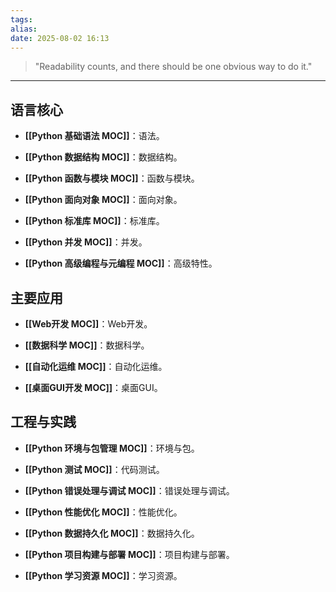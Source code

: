 ```yaml
---
tags: 
alias: 
date: 2025-08-02 16:13
---
```


>"Readability counts, and there should be one obvious way to do it."

---

## 语言核心

- **[[Python 基础语法 MOC]]**：语法。
    
- **[[Python 数据结构 MOC]]**：数据结构。
    
- **[[Python 函数与模块 MOC]]**：函数与模块。
    
- **[[Python 面向对象 MOC]]**：面向对象。
    
- **[[Python 标准库 MOC]]**：标准库。
    
- **[[Python 并发 MOC]]**：并发。
    
- **[[Python 高级编程与元编程 MOC]]**：高级特性。
    

## 主要应用

- **[[Web开发 MOC]]**：Web开发。
    
- **[[数据科学 MOC]]**：数据科学。
    
- **[[自动化运维 MOC]]**：自动化运维。
    
- **[[桌面GUI开发 MOC]]**：桌面GUI。
    

## 工程与实践

- **[[Python 环境与包管理 MOC]]**：环境与包。
    
- **[[Python 测试 MOC]]**：代码测试。
    
- **[[Python 错误处理与调试 MOC]]**：错误处理与调试。
    
- **[[Python 性能优化 MOC]]**：性能优化。
    
- **[[Python 数据持久化 MOC]]**：数据持久化。
    
- **[[Python 项目构建与部署 MOC]]**：项目构建与部署。
    
- **[[Python 学习资源 MOC]]**：学习资源。
